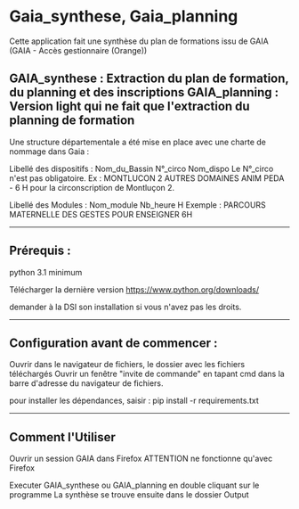 # Gaia_synthese, Gaia_planning

Cette application fait une synthèse du plan de formations issu de GAIA (GAIA - Accès gestionnaire (Orange))

GAIA_synthese : Extraction du plan de formation, du planning et des inscriptions
GAIA_planning : Version light qui ne fait que l'extraction du planning de formation
--------------------------------------------------------------
Une structure départementale a été mise en place avec une charte de nommage dans Gaia :

Libellé des dispositifs :  Nom_du_Bassin N°_circo Nom_dispo
Le N°_circo n'est pas obligatoire.
Ex : MONTLUCON 2 AUTRES DOMAINES ANIM PEDA - 6 H
pour la circonscription de Montluçon 2.

Libellé des Modules : Nom_module Nb_heure H
Exemple : PARCOURS MATERNELLE DES GESTES POUR ENSEIGNER 6H

--------------------------------------------------------------
Prérequis :
--------------------------------------------------------------
python 3.1 minimum 

Télécharger la dernière version 
https://www.python.org/downloads/

demander à la DSI son installation si vous n'avez pas les droits.

--------------------------------------------------------------
Configuration avant de commencer :
--------------------------------------------------------------

Ouvrir dans le navigateur de fichiers, le dossier avec les fichiers téléchargés
Ouvrir un fenêtre "invite de commande" en tapant  cmd dans la barre d'adresse du navigateur de fichiers.

pour installer les dépendances, saisir :
pip install -r requirements.txt

----------------------------------------------------------------
Comment l'Utiliser
----------------------------------------------------------------

Ouvrir un session GAIA dans Firefox 
ATTENTION ne fonctionne qu'avec Firefox

Executer GAIA_synthese ou GAIA_planning en double cliquant sur le programme
La synthèse se trouve ensuite dans le dossier Output
